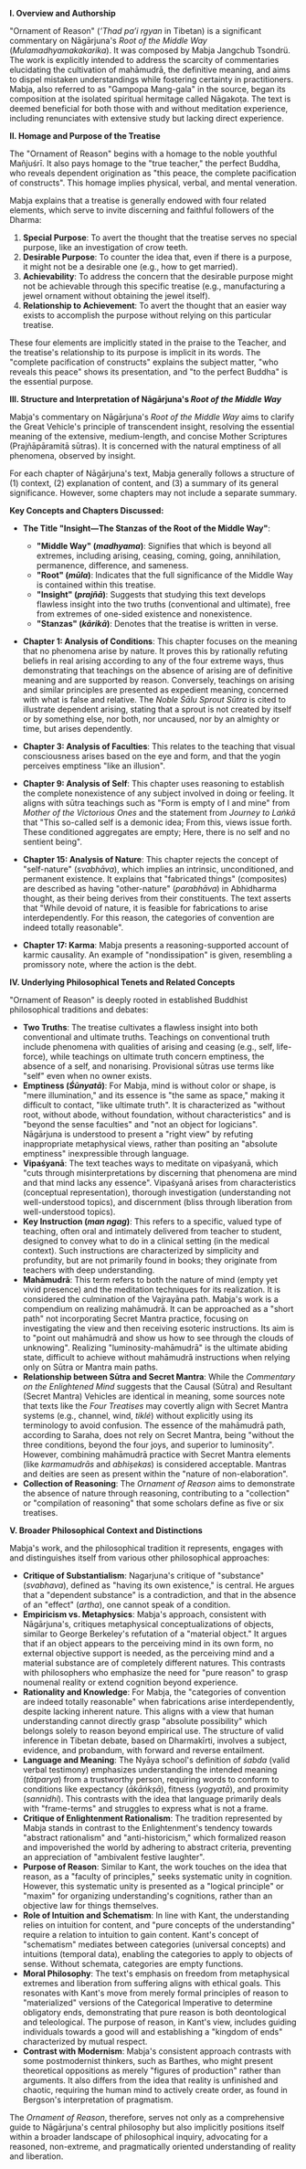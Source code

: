 **I. Overview and Authorship**

"Ornament of Reason" (_’Thad pa’i rgyan_ in Tibetan) is a significant commentary on Nāgārjuna's _Root of the Middle Way_ (_Mulamadhyamakakarika_). It was composed by Mabja Jangchub Tsondrü. The work is explicitly intended to address the scarcity of commentaries elucidating the cultivation of mahāmudrā, the definitive meaning, and aims to dispel mistaken understandings while fostering certainty in practitioners. Mabja, also referred to as "Gampopa Mang-gala" in the source, began its composition at the isolated spiritual hermitage called Nāgakoṭa. The text is deemed beneficial for both those with and without meditation experience, including renunciates with extensive study but lacking direct experience.

**II. Homage and Purpose of the Treatise**

The "Ornament of Reason" begins with a homage to the noble youthful Mañjuśrī. It also pays homage to the "true teacher," the perfect Buddha, who reveals dependent origination as "this peace, the complete pacification of constructs". This homage implies physical, verbal, and mental veneration.

Mabja explains that a treatise is generally endowed with four related elements, which serve to invite discerning and faithful followers of the Dharma:

1. **Special Purpose**: To avert the thought that the treatise serves no special purpose, like an investigation of crow teeth.
2. **Desirable Purpose**: To counter the idea that, even if there is a purpose, it might not be a desirable one (e.g., how to get married).
3. **Achievability**: To address the concern that the desirable purpose might not be achievable through this specific treatise (e.g., manufacturing a jewel ornament without obtaining the jewel itself).
4. **Relationship to Achievement**: To avert the thought that an easier way exists to accomplish the purpose without relying on this particular treatise.

These four elements are implicitly stated in the praise to the Teacher, and the treatise's relationship to its purpose is implicit in its words. The "complete pacification of constructs" explains the subject matter, "who reveals this peace" shows its presentation, and "to the perfect Buddha" is the essential purpose.

**III. Structure and Interpretation of Nāgārjuna's _Root of the Middle Way_**

Mabja's commentary on Nāgārjuna's _Root of the Middle Way_ aims to clarify the Great Vehicle's principle of transcendent insight, resolving the essential meaning of the extensive, medium-length, and concise Mother Scriptures (Prajñāpāramitā sūtras). It is concerned with the natural emptiness of all phenomena, observed by insight.

For each chapter of Nāgārjuna's text, Mabja generally follows a structure of (1) context, (2) explanation of content, and (3) a summary of its general significance. However, some chapters may not include a separate summary.

**Key Concepts and Chapters Discussed:**

- **The Title "Insight—The Stanzas of the Root of the Middle Way"**:
    
    - **"Middle Way" (_madhyama_)**: Signifies that which is beyond all extremes, including arising, ceasing, coming, going, annihilation, permanence, difference, and sameness.
    - **"Root" (_mūla_)**: Indicates that the full significance of the Middle Way is contained within this treatise.
    - **"Insight" (_prajñā_)**: Suggests that studying this text develops flawless insight into the two truths (conventional and ultimate), free from extremes of one-sided existence and nonexistence.
    - **"Stanzas" (_kārikā_)**: Denotes that the treatise is written in verse.
- **Chapter 1: Analysis of Conditions**: This chapter focuses on the meaning that no phenomena arise by nature. It proves this by rationally refuting beliefs in real arising according to any of the four extreme ways, thus demonstrating that teachings on the absence of arising are of definitive meaning and are supported by reason. Conversely, teachings on arising and similar principles are presented as expedient meaning, concerned with what is false and relative. The _Noble Śālu Sprout Sūtra_ is cited to illustrate dependent arising, stating that a sprout is not created by itself or by something else, nor both, nor uncaused, nor by an almighty or time, but arises dependently.
    
- **Chapter 3: Analysis of Faculties**: This relates to the teaching that visual consciousness arises based on the eye and form, and that the yogin perceives emptiness "like an illusion".
    
- **Chapter 9: Analysis of Self**: This chapter uses reasoning to establish the complete nonexistence of any subject involved in doing or feeling. It aligns with sūtra teachings such as "Form is empty of I and mine" from _Mother of the Victorious Ones_ and the statement from _Journey to Laṅkā_ that "This so-called self is a demonic idea; From this, views issue forth. These conditioned aggregates are empty; Here, there is no self and no sentient being".
    
- **Chapter 15: Analysis of Nature**: This chapter rejects the concept of "self-nature" (_svabhāva_), which implies an intrinsic, unconditioned, and permanent existence. It explains that "fabricated things" (composites) are described as having "other-nature" (_parabhāva_) in Abhidharma thought, as their being derives from their constituents. The text asserts that "While devoid of nature, it is feasible for fabrications to arise interdependently. For this reason, the categories of convention are indeed totally reasonable".
    
- **Chapter 17: Karma**: Mabja presents a reasoning-supported account of karmic causality. An example of "nondissipation" is given, resembling a promissory note, where the action is the debt.
    

**IV. Underlying Philosophical Tenets and Related Concepts**

"Ornament of Reason" is deeply rooted in established Buddhist philosophical traditions and debates:

- **Two Truths**: The treatise cultivates a flawless insight into both conventional and ultimate truths. Teachings on conventional truth include phenomena with qualities of arising and ceasing (e.g., self, life-force), while teachings on ultimate truth concern emptiness, the absence of a self, and nonarising. Provisional sūtras use terms like "self" even when no owner exists.
- **Emptiness (_Śūnyatā_)**: For Mabja, mind is without color or shape, is "mere illumination," and its essence is "the same as space," making it difficult to contact, "like ultimate truth". It is characterized as "without root, without abode, without foundation, without characteristics" and is "beyond the sense faculties" and "not an object for logicians". Nāgārjuna is understood to present a "right view" by refuting inappropriate metaphysical views, rather than positing an "absolute emptiness" inexpressible through language.
- **Vipaśyanā**: The text teaches ways to meditate on vipaśyanā, which "cuts through misinterpretations by discerning that phenomena are mind and that mind lacks any essence". Vipaśyanā arises from characteristics (conceptual representation), thorough investigation (understanding not well-understood topics), and discernment (bliss through liberation from well-understood topics).
- **Key Instruction (_man ngag_)**: This refers to a specific, valued type of teaching, often oral and intimately delivered from teacher to student, designed to convey what to do in a clinical setting (in the medical context). Such instructions are characterized by simplicity and profundity, but are not primarily found in books; they originate from teachers with deep understanding.
- **Mahāmudrā**: This term refers to both the nature of mind (empty yet vivid presence) and the meditation techniques for its realization. It is considered the culmination of the Vajrayāna path. Mabja's work is a compendium on realizing mahāmudrā. It can be approached as a "short path" not incorporating Secret Mantra practice, focusing on investigating the view and then receiving esoteric instructions. Its aim is to "point out mahāmudrā and show us how to see through the clouds of unknowing". Realizing "luminosity-mahāmudrā" is the ultimate abiding state, difficult to achieve without mahāmudrā instructions when relying only on Sūtra or Mantra main paths.
- **Relationship between Sūtra and Secret Mantra**: While the _Commentary on the Enlightened Mind_ suggests that the Causal (Sūtra) and Resultant (Secret Mantra) Vehicles are identical in meaning, some sources note that texts like the _Four Treatises_ may covertly align with Secret Mantra systems (e.g., channel, wind, _tiklé_) without explicitly using its terminology to avoid confusion. The essence of the mahāmudrā path, according to Saraha, does not rely on Secret Mantra, being "without the three conditions, beyond the four joys, and superior to luminosity". However, combining mahāmudrā practice with Secret Mantra elements (like _karmamudrās_ and _abhiṣekas_) is considered acceptable. Mantras and deities are seen as present within the "nature of non-elaboration".
- **Collection of Reasoning**: The _Ornament of Reason_ aims to demonstrate the absence of nature through reasoning, contributing to a "collection" or "compilation of reasoning" that some scholars define as five or six treatises.

**V. Broader Philosophical Context and Distinctions**

Mabja's work, and the philosophical tradition it represents, engages with and distinguishes itself from various other philosophical approaches:

- **Critique of Substantialism**: Nagarjuna's critique of "substance" (_svabhava_), defined as "having its own existence," is central. He argues that a "dependent substance" is a contradiction, and that in the absence of an "effect" (_artha_), one cannot speak of a condition.
- **Empiricism vs. Metaphysics**: Mabja's approach, consistent with Nāgārjuna's, critiques metaphysical conceptualizations of objects, similar to George Berkeley's refutation of a "material object." It argues that if an object appears to the perceiving mind in its own form, no external objective support is needed, as the perceiving mind and a material substance are of completely different natures. This contrasts with philosophers who emphasize the need for "pure reason" to grasp noumenal reality or extend cognition beyond experience.
- **Rationality and Knowledge**: For Mabja, the "categories of convention are indeed totally reasonable" when fabrications arise interdependently, despite lacking inherent nature. This aligns with a view that human understanding cannot directly grasp "absolute possibility" which belongs solely to reason beyond empirical use. The structure of valid inference in Tibetan debate, based on Dharmakīrti, involves a subject, evidence, and probandum, with forward and reverse entailment.
- **Language and Meaning**: The Nyāya school's definition of _śabda_ (valid verbal testimony) emphasizes understanding the intended meaning (_tātparya_) from a trustworthy person, requiring words to conform to conditions like expectancy (_ākāṅkṣā_), fitness (_yogyatā_), and proximity (_sannidhi_). This contrasts with the idea that language primarily deals with "frame-terms" and struggles to express what is not a frame.
- **Critique of Enlightenment Rationalism**: The tradition represented by Mabja stands in contrast to the Enlightenment's tendency towards "abstract rationalism" and "anti-historicism," which formalized reason and impoverished the world by adhering to abstract criteria, preventing an appreciation of "ambivalent festive laughter".
- **Purpose of Reason**: Similar to Kant, the work touches on the idea that reason, as a "faculty of principles," seeks systematic unity in cognition. However, this systematic unity is presented as a "logical principle" or "maxim" for organizing understanding's cognitions, rather than an objective law for things themselves.
- **Role of Intuition and Schematism**: In line with Kant, the understanding relies on intuition for content, and "pure concepts of the understanding" require a relation to intuition to gain content. Kant's concept of "schematism" mediates between categories (universal concepts) and intuitions (temporal data), enabling the categories to apply to objects of sense. Without schemata, categories are empty functions.
- **Moral Philosophy**: The text's emphasis on freedom from metaphysical extremes and liberation from suffering aligns with ethical goals. This resonates with Kant's move from merely formal principles of reason to "materialized" versions of the Categorical Imperative to determine obligatory ends, demonstrating that pure reason is both deontological and teleological. The purpose of reason, in Kant's view, includes guiding individuals towards a good will and establishing a "kingdom of ends" characterized by mutual respect.
- **Contrast with Modernism**: Mabja's consistent approach contrasts with some postmodernist thinkers, such as Barthes, who might present theoretical oppositions as merely "figures of production" rather than arguments. It also differs from the idea that reality is unfinished and chaotic, requiring the human mind to actively create order, as found in Bergson's interpretation of pragmatism.

The _Ornament of Reason_, therefore, serves not only as a comprehensive guide to Nāgārjuna's central philosophy but also implicitly positions itself within a broader landscape of philosophical inquiry, advocating for a reasoned, non-extreme, and pragmatically oriented understanding of reality and liberation.